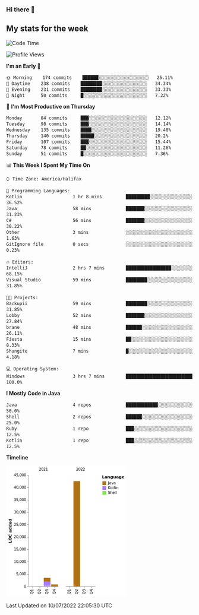 ### Hi there 👋

## My stats for the week
<!--START_SECTION:waka-->
![Code Time](http://img.shields.io/badge/Code%20Time-304%20hrs%204%20mins-blue)

![Profile Views](http://img.shields.io/badge/Profile%20Views-0-blue)

**I'm an Early 🐤** 

```text
🌞 Morning    174 commits    ██████░░░░░░░░░░░░░░░░░░░   25.11% 
🌆 Daytime    238 commits    ████████░░░░░░░░░░░░░░░░░   34.34% 
🌃 Evening    231 commits    ████████░░░░░░░░░░░░░░░░░   33.33% 
🌙 Night      50 commits     █░░░░░░░░░░░░░░░░░░░░░░░░   7.22%

```
📅 **I'm Most Productive on Thursday** 

```text
Monday       84 commits     ███░░░░░░░░░░░░░░░░░░░░░░   12.12% 
Tuesday      98 commits     ███░░░░░░░░░░░░░░░░░░░░░░   14.14% 
Wednesday    135 commits    ████░░░░░░░░░░░░░░░░░░░░░   19.48% 
Thursday     140 commits    █████░░░░░░░░░░░░░░░░░░░░   20.2% 
Friday       107 commits    ███░░░░░░░░░░░░░░░░░░░░░░   15.44% 
Saturday     78 commits     ██░░░░░░░░░░░░░░░░░░░░░░░   11.26% 
Sunday       51 commits     █░░░░░░░░░░░░░░░░░░░░░░░░   7.36%

```


📊 **This Week I Spent My Time On** 

```text
⌚︎ Time Zone: America/Halifax

💬 Programming Languages: 
Kotlin                   1 hr 8 mins         █████████░░░░░░░░░░░░░░░░   36.52% 
Java                     58 mins             ███████░░░░░░░░░░░░░░░░░░   31.23% 
C#                       56 mins             ███████░░░░░░░░░░░░░░░░░░   30.22% 
Other                    3 mins              ░░░░░░░░░░░░░░░░░░░░░░░░░   1.63% 
GitIgnore file           0 secs              ░░░░░░░░░░░░░░░░░░░░░░░░░   0.23%

🔥 Editors: 
IntelliJ                 2 hrs 7 mins        █████████████████░░░░░░░░   68.15% 
Visual Studio            59 mins             ████████░░░░░░░░░░░░░░░░░   31.85%

🐱‍💻 Projects: 
Backupii                 59 mins             ████████░░░░░░░░░░░░░░░░░   31.85% 
Lobby                    52 mins             ███████░░░░░░░░░░░░░░░░░░   27.84% 
brane                    48 mins             ██████░░░░░░░░░░░░░░░░░░░   26.11% 
Fiesta                   15 mins             ██░░░░░░░░░░░░░░░░░░░░░░░   8.33% 
Shungite                 7 mins              █░░░░░░░░░░░░░░░░░░░░░░░░   4.18%

💻 Operating System: 
Windows                  3 hrs 7 mins        █████████████████████████   100.0%

```

**I Mostly Code in Java** 

```text
Java                     4 repos             ████████████░░░░░░░░░░░░░   50.0% 
Shell                    2 repos             ██████░░░░░░░░░░░░░░░░░░░   25.0% 
Ruby                     1 repo              ███░░░░░░░░░░░░░░░░░░░░░░   12.5% 
Kotlin                   1 repo              ███░░░░░░░░░░░░░░░░░░░░░░   12.5%

```


**Timeline**

![Chart not found](https://raw.githubusercontent.com/lyndseyy/lyndseyy/main/charts/bar_graph.png) 


 Last Updated on 10/07/2022 22:05:30 UTC
<!--END_SECTION:waka-->